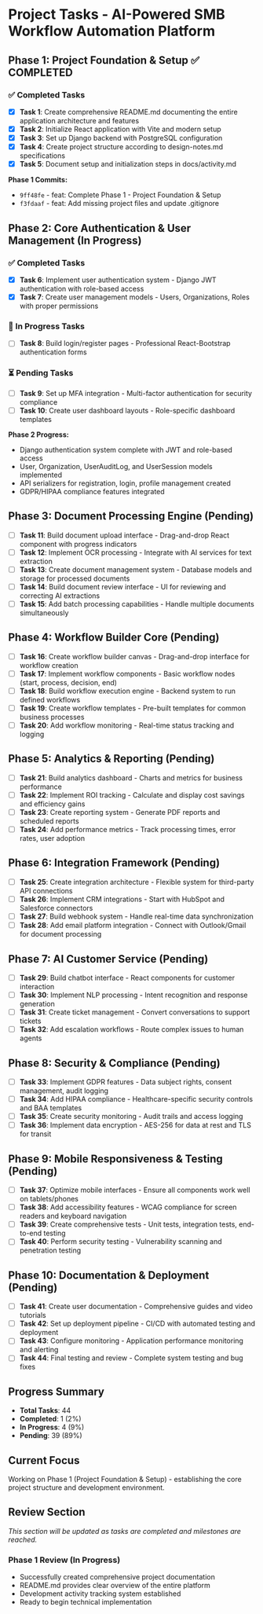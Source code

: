 # Project Tasks - AI-Powered SMB Workflow Automation Platform

## Phase 1: Project Foundation & Setup ✅ COMPLETED

### ✅ Completed Tasks
- [x] **Task 1**: Create comprehensive README.md documenting the entire application architecture and features
- [x] **Task 2**: Initialize React application with Vite and modern setup
- [x] **Task 3**: Set up Django backend with PostgreSQL configuration  
- [x] **Task 4**: Create project structure according to design-notes.md specifications
- [x] **Task 5**: Document setup and initialization steps in docs/activity.md

**Phase 1 Commits:**
- `9ff48fe` - feat: Complete Phase 1 - Project Foundation & Setup
- `f3fdaaf` - feat: Add missing project files and update .gitignore

## Phase 2: Core Authentication & User Management (In Progress)

### ✅ Completed Tasks
- [x] **Task 6**: Implement user authentication system - Django JWT authentication with role-based access
- [x] **Task 7**: Create user management models - Users, Organizations, Roles with proper permissions

### 🔄 In Progress Tasks  
- [ ] **Task 8**: Build login/register pages - Professional React-Bootstrap authentication forms

### ⏳ Pending Tasks
- [ ] **Task 9**: Set up MFA integration - Multi-factor authentication for security compliance
- [ ] **Task 10**: Create user dashboard layouts - Role-specific dashboard templates

**Phase 2 Progress:**
- Django authentication system complete with JWT and role-based access
- User, Organization, UserAuditLog, and UserSession models implemented
- API serializers for registration, login, profile management created
- GDPR/HIPAA compliance features integrated

## Phase 3: Document Processing Engine (Pending)

- [ ] **Task 11**: Build document upload interface - Drag-and-drop React component with progress indicators
- [ ] **Task 12**: Implement OCR processing - Integrate with AI services for text extraction
- [ ] **Task 13**: Create document management system - Database models and storage for processed documents
- [ ] **Task 14**: Build document review interface - UI for reviewing and correcting AI extractions
- [ ] **Task 15**: Add batch processing capabilities - Handle multiple documents simultaneously

## Phase 4: Workflow Builder Core (Pending)

- [ ] **Task 16**: Create workflow builder canvas - Drag-and-drop interface for workflow creation
- [ ] **Task 17**: Implement workflow components - Basic workflow nodes (start, process, decision, end)
- [ ] **Task 18**: Build workflow execution engine - Backend system to run defined workflows
- [ ] **Task 19**: Create workflow templates - Pre-built templates for common business processes
- [ ] **Task 20**: Add workflow monitoring - Real-time status tracking and logging

## Phase 5: Analytics & Reporting (Pending)

- [ ] **Task 21**: Build analytics dashboard - Charts and metrics for business performance
- [ ] **Task 22**: Implement ROI tracking - Calculate and display cost savings and efficiency gains
- [ ] **Task 23**: Create reporting system - Generate PDF reports and scheduled reports
- [ ] **Task 24**: Add performance metrics - Track processing times, error rates, user adoption

## Phase 6: Integration Framework (Pending)

- [ ] **Task 25**: Create integration architecture - Flexible system for third-party API connections
- [ ] **Task 26**: Implement CRM integrations - Start with HubSpot and Salesforce connectors
- [ ] **Task 27**: Build webhook system - Handle real-time data synchronization
- [ ] **Task 28**: Add email platform integration - Connect with Outlook/Gmail for document processing

## Phase 7: AI Customer Service (Pending)

- [ ] **Task 29**: Build chatbot interface - React components for customer interaction
- [ ] **Task 30**: Implement NLP processing - Intent recognition and response generation
- [ ] **Task 31**: Create ticket management - Convert conversations to support tickets
- [ ] **Task 32**: Add escalation workflows - Route complex issues to human agents

## Phase 8: Security & Compliance (Pending)

- [ ] **Task 33**: Implement GDPR features - Data subject rights, consent management, audit logging
- [ ] **Task 34**: Add HIPAA compliance - Healthcare-specific security controls and BAA templates
- [ ] **Task 35**: Create security monitoring - Audit trails and access logging
- [ ] **Task 36**: Implement data encryption - AES-256 for data at rest and TLS for transit

## Phase 9: Mobile Responsiveness & Testing (Pending)

- [ ] **Task 37**: Optimize mobile interfaces - Ensure all components work well on tablets/phones
- [ ] **Task 38**: Add accessibility features - WCAG compliance for screen readers and keyboard navigation
- [ ] **Task 39**: Create comprehensive tests - Unit tests, integration tests, end-to-end testing
- [ ] **Task 40**: Perform security testing - Vulnerability scanning and penetration testing

## Phase 10: Documentation & Deployment (Pending)

- [ ] **Task 41**: Create user documentation - Comprehensive guides and video tutorials
- [ ] **Task 42**: Set up deployment pipeline - CI/CD with automated testing and deployment
- [ ] **Task 43**: Configure monitoring - Application performance monitoring and alerting
- [ ] **Task 44**: Final testing and review - Complete system testing and bug fixes

## Progress Summary

- **Total Tasks**: 44
- **Completed**: 1 (2%)
- **In Progress**: 4 (9%)
- **Pending**: 39 (89%)

## Current Focus

Working on Phase 1 (Project Foundation & Setup) - establishing the core project structure and development environment.

## Review Section

*This section will be updated as tasks are completed and milestones are reached.*

### Phase 1 Review (In Progress)
- Successfully created comprehensive project documentation
- README.md provides clear overview of the entire platform
- Development activity tracking system established
- Ready to begin technical implementation